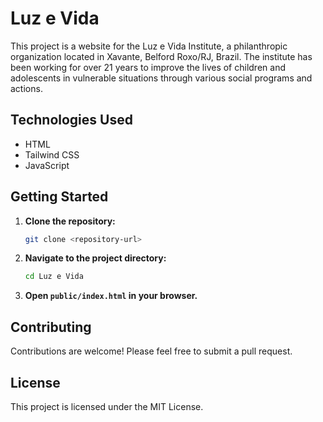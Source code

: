 # Luz e Vida

This project is a website for the Luz e Vida Institute, a philanthropic organization located in Xavante, Belford Roxo/RJ, Brazil. The institute has been working for over 21 years to improve the lives of children and adolescents in vulnerable situations through various social programs and actions.

## Technologies Used

-   HTML
-   Tailwind CSS
-   JavaScript

## Getting Started

1.  **Clone the repository:**

    ```bash
    git clone <repository-url>
    ```

2.  **Navigate to the project directory:**

    ```bash
    cd Luz e Vida
    ```

3.  **Open `public/index.html` in your browser.**

## Contributing

Contributions are welcome! Please feel free to submit a pull request.

## License

This project is licensed under the MIT License.
